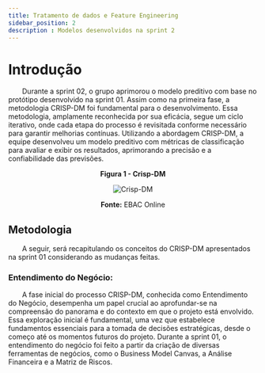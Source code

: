 ```yaml
---
title: Tratamento de dados e Feature Engineering
sidebar_position: 2
description : Modelos desenvolvidos na sprint 2
---
```


# Introdução

&emsp;&emsp;Durante a sprint 02, o grupo aprimorou o modelo preditivo com base no protótipo desenvolvido na sprint 01. Assim como na primeira fase, a metodologia CRISP-DM foi fundamental para o desenvolvimento. Essa metodologia, amplamente reconhecida por sua eficácia, segue um ciclo iterativo, onde cada etapa do processo é revisitada conforme necessário para garantir melhorias contínuas. Utilizando a abordagem CRISP-DM, a equipe desenvolveu um modelo preditivo com métricas de classificação para avaliar e exibir os resultados, aprimorando a precisão e a confiabilidade das previsões.

<p align="center"><b> Figura 1 - Crisp-DM</b></p>
<div align="center">
  <img src={require('../../../../static/img/crispEtapas.png').default} alt="Crisp-DM"/>
  <p><b>Fonte:</b> EBAC Online</p>
</div>

## Metodologia

&emsp;&emsp;A seguir, será recapitulando os conceitos do CRISP-DM apresentados na sprint 01 considerando as mudanças feitas.

### Entendimento do Negócio:
&emsp;&emsp;A fase inicial do processo CRISP-DM, conhecida como Entendimento do Negócio, desempenha um papel crucial ao aprofundar-se na compreensão do panorama e do contexto em que o projeto está envolvido. Essa exploração inicial é fundamental, uma vez que estabelece fundamentos essenciais para a tomada de decisões estratégicas, desde o começo até os momentos futuros do projeto. Durante a sprint 01, o entendimento do negócio foi feito a partir da criação de diversas ferramentas de negócios, como o Business Model Canvas, a Análise Financeira e a Matriz de Riscos.



